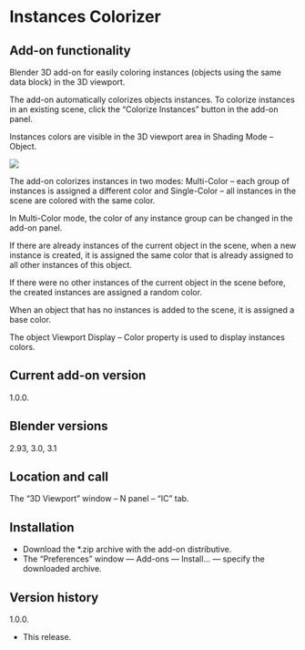 # Instances Colorizer
Add-on functionality
-
Blender 3D add-on for easily coloring instances (objects using the same data block) in the 3D viewport.

The add-on automatically colorizes objects instances. To colorize instances in an existing scene, click the “Colorize Instances” button in the add-on panel.

Instances colors are visible in the 3D viewport area in Shading Mode – Object.

<img src="https://b3d.interplanety.org/wp-content/upload_content/2021/11/preview_01_1200x600-560x280.jpg"><p>

The add-on colorizes instances in two modes: Multi-Color – each group of instances is assigned a different color and Single-Color – all instances in the scene are colored with the same color.

In Multi-Color mode, the color of any instance group can be changed in the add-on panel.

If there are already instances of the current object in the scene, when a new instance is created, it is assigned the same color that is already assigned to all other instances of this object.

If there were no other instances of the current object in the scene before, the created instances are assigned a random color.

When an object that has no instances is added to the scene, it is assigned a base color.

The object Viewport Display – Color property is used to display instances colors.

Current add-on version
-
1.0.0.

Blender versions
-
2.93, 3.0, 3.1

Location and call
-
The “3D Viewport” window – N panel – “IC” tab.

Installation
-
- Download the *.zip archive with the add-on distributive.
- The “Preferences” window — Add-ons — Install… — specify the downloaded archive.

Version history
-
1.0.0.
- This release.
